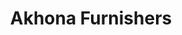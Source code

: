 ---
title: "Akhona Furnishers"
url: /johannesburg/akhona-furnishers-plein-street/
shop: furniture
---